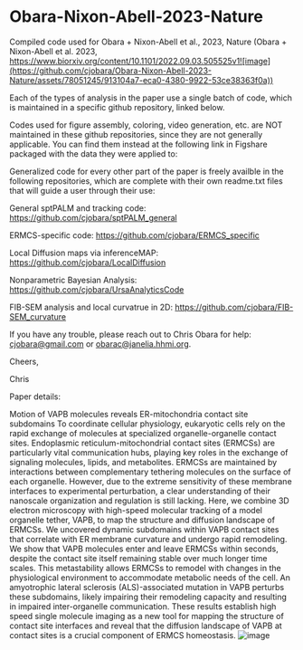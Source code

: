 # Obara-Nixon-Abell-2023-Nature
Compiled code used for Obara + Nixon-Abell et al., 2023, Nature (Obara + Nixon-Abell et al. 2023, https://www.biorxiv.org/content/10.1101/2022.09.03.505525v1![image](https://github.com/cjobara/Obara-Nixon-Abell-2023-Nature/assets/78051245/913104a7-eca0-4380-9922-53ce38363f0a))



Each of the types of analysis in the paper use a single batch of code, which is maintained in a specific github repository, linked below.

Codes used for figure assembly, coloring, video generation, etc. are NOT maintained in these github repositories, since they are not generally applicable. You can find them instead at the following link in Figshare packaged with the data they were applied to: 



Generalized code for every other part of the paper is freely availble in the following repositories, which are complete with their own readme.txt files that will guide a user through their use:

General sptPALM and tracking code: https://github.com/cjobara/sptPALM_general

ERMCS-specific code: https://github.com/cjobara/ERMCS_specific

Local Diffusion maps via inferenceMAP: https://github.com/cjobara/LocalDiffusion

Nonparametric Bayesian Analysis: https://github.com/cjobara/UrsaAnalyticsCode

FIB-SEM analysis and local curvatrue in 2D: https://github.com/cjobara/FIB-SEM_curvature

If you have any trouble, please reach out to Chris Obara for help: cjobara@gmail.com or obarac@janelia.hhmi.org.

Cheers,

Chris 

Paper details:

Motion of VAPB molecules reveals ER-mitochondria contact site subdomains
To coordinate cellular physiology, eukaryotic cells rely on the rapid exchange of molecules at specialized organelle-organelle contact sites. Endoplasmic reticulum-mitochondrial contact sites (ERMCSs) are particularly vital communication hubs, playing key roles in the exchange of signaling molecules, lipids, and metabolites. ERMCSs are maintained by interactions between complementary tethering molecules on the surface of each organelle. However, due to the extreme sensitivity of these membrane interfaces to experimental perturbation, a clear understanding of their nanoscale organization and regulation is still lacking. Here, we combine 3D electron microscopy with high-speed molecular tracking of a model organelle tether, VAPB, to map the structure and diffusion landscape of ERMCSs. We uncovered dynamic subdomains within VAPB contact sites that correlate with ER membrane curvature and undergo rapid remodeling. We show that VAPB molecules enter and leave ERMCSs within seconds, despite the contact site itself remaining stable over much longer time scales. This metastability allows ERMCSs to remodel with changes in the physiological environment to accommodate metabolic needs of the cell. An amyotrophic lateral sclerosis (ALS)-associated mutation in VAPB perturbs these subdomains, likely impairing their remodeling capacity and resulting in impaired inter-organelle communication. These results establish high speed single molecule imaging as a new tool for mapping the structure of contact site interfaces and reveal that the diffusion landscape of VAPB at contact sites is a crucial component of ERMCS homeostasis.
![image](https://github.com/cjobara/Obara-Nixon-Abell-2023-Nature/assets/78051245/a4945796-23aa-4497-87a5-b60ff3b8f107)

